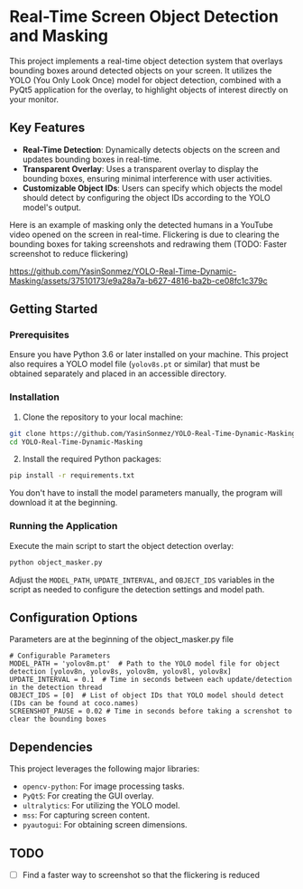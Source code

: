 # Real-Time Screen Object Detection and Masking

This project implements a real-time object detection system that overlays bounding boxes around detected objects on your screen. It utilizes the YOLO (You Only Look Once) model for object detection, combined with a PyQt5 application for the overlay, to highlight objects of interest directly on your monitor.

## Key Features

- **Real-Time Detection**: Dynamically detects objects on the screen and updates bounding boxes in real-time.
- **Transparent Overlay**: Uses a transparent overlay to display the bounding boxes, ensuring minimal interference with user activities.
- **Customizable Object IDs**: Users can specify which objects the model should detect by configuring the object IDs according to the YOLO model's output.

Here is an example of masking only the detected humans in a YouTube video opened on the screen in real-time. Flickering is due to clearing the bounding boxes for taking screenshots and redrawing them (TODO: Faster screenshot to reduce flickering)

https://github.com/YasinSonmez/YOLO-Real-Time-Dynamic-Masking/assets/37510173/e9a28a7a-b627-4816-ba2b-ce08fc1c379c


## Getting Started

### Prerequisites

Ensure you have Python 3.6 or later installed on your machine. This project also requires a YOLO model file (`yolov8s.pt` or similar) that must be obtained separately and placed in an accessible directory.

### Installation

1. Clone the repository to your local machine:

```bash
git clone https://github.com/YasinSonmez/YOLO-Real-Time-Dynamic-Masking.git
cd YOLO-Real-Time-Dynamic-Masking
```

2. Install the required Python packages:

```bash
pip install -r requirements.txt
```
You don't have to install the model parameters manually, the program will download it at the beginning.

### Running the Application

Execute the main script to start the object detection overlay:

```bash
python object_masker.py
```

Adjust the `MODEL_PATH`, `UPDATE_INTERVAL`, and `OBJECT_IDS` variables in the script as needed to configure the detection settings and model path.

## Configuration Options
Parameters are at the beginning of the object_masker.py file
```
# Configurable Parameters
MODEL_PATH = 'yolov8m.pt'  # Path to the YOLO model file for object detection [yolov8n, yolov8s, yolov8m, yolov8l, yolov8x]
UPDATE_INTERVAL = 0.1  # Time in seconds between each update/detection in the detection thread
OBJECT_IDS = [0]  # List of object IDs that YOLO model should detect (IDs can be found at coco.names)
SCREENSHOT_PAUSE = 0.02 # Time in seconds before taking a screnshot to clear the bounding boxes
```

## Dependencies

This project leverages the following major libraries:

- `opencv-python`: For image processing tasks.
- `PyQt5`: For creating the GUI overlay.
- `ultralytics`: For utilizing the YOLO model.
- `mss`: For capturing screen content.
- `pyautogui`: For obtaining screen dimensions.

## TODO
- [ ] Find a faster way to screenshot so that the flickering is reduced
